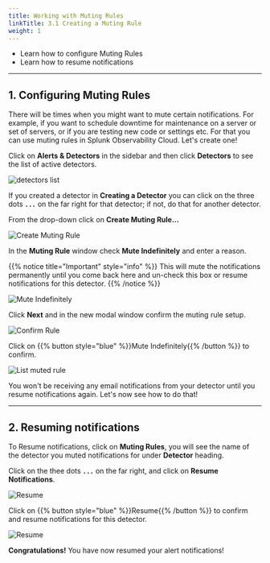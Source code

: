 ```yaml
---
title: Working with Muting Rules
linkTitle: 3.1 Creating a Muting Rule
weight: 1
---
```


* Learn how to configure Muting Rules
* Learn how to resume notifications
  
---

## 1. Configuring Muting Rules

There will be times when you might want to mute certain notifications. For example, if you want to schedule downtime for maintenance on a server or set of servers, or if you are testing new code or settings etc. For that you can use muting rules in Splunk Observability Cloud. Let's create one!

Click on **Alerts & Detectors** in the sidebar and then click **Detectors** to see the list of active detectors.

![detectors list](../../../../../imt/images/detectors.png)

If you created a detector in **Creating a Detector** you can click on the three dots **`...`** on the far right for that detector; if not, do that for another detector.

From the drop-down click on **Create Muting Rule...**

![Create Muting Rule](../../../../../imt/images/create-muting-rule.png)

In the **Muting Rule** window check **Mute Indefinitely** and enter a reason.

{{% notice title="Important" style="info" %}}
This will mute the notifications permanently until you come back here and un-check this box or resume notifications for this detector.
{{% /notice %}}

![Mute Indefinitely](../../../../../imt/images/mute-indefinitely.png)

Click **Next** and in the new modal window confirm the muting rule setup.

![Confirm Rule](../../../../../imt/images/confirm-rule.png)

Click on {{% button style="blue" %}}Mute Indefinitely{{% /button %}} to confirm.

![List muted rule](../../../../../imt/images/alert-muted.png)

You won't be receiving any email notifications from your detector until you resume notifications again. Let's now see how to do that!

---

## 2. Resuming notifications

To Resume notifications, click on **Muting Rules**, you will see the name of the detector you muted notifications for under **Detector** heading.

Click on the thee dots **`...`** on the far right, and click on **Resume Notifications**.

![Resume](../../../../../imt/images/muting-list.png)

Click on {{% button style="blue" %}}Resume{{% /button %}} to confirm and resume notifications for this detector.

![Resume](../../../../../imt/images/resume.png)

**Congratulations!** You have now resumed your alert notifications!
